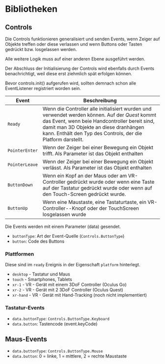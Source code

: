 # Bibliotheken

## Controls

Die Controls funktionieren generalisiert und senden Events, wenn Zeiger
auf Objekte treffen oder diese verlassen und wenn Buttons oder Tasten gedrückt bzw. losgelassen
werden.

Alle weitere Logik muss auf einer anderen Ebene ausgeführt werden.

Der Abschluss der Initialisierung der Controls wird ebenfalls durch Events benachrichtigt, weil diese
erst ziehmlich spät erfolgen können.

Bevor controls.init() aufgerufen wird, sollten demnach schon alle EventListener registriert worden sein.

|Event|Beschreibung|
|---|---|
|`Ready`|Wenn die Controller alle initialisiert wurden und verwendet werden können. Auf der *Quest* kommt das Event, wenn beie Handcontroller bereit sind, damit man 3D Objekte an diese dranhängen kann. Enthält den Typ des Controls, der die Platform darstellt.|
|`PointerEnter`|Wenn der Zeiger bei einer Bewegung ein Objekt trifft. Als Parameter ist das Objekt enthalten|
|`PointerLeave`|Wenn der Zeiger bei einer Bewegung ein Objekt verlässt. Als Parameter ist das Objekt enthalten|
|`ButtonDown`|Wenn ein Kopf an der Maus oder am VR-Controller gedrückt wurde oder wenn eine Taste auf der Tastatur gedrückt wurde oder wenn auf den Touch-Screen gedrückt wurde.|
|`ButtonUp`|Wenn eine Maustaste, eine Tastaturtaste, ein VR-Controller--Knopf oder der TouchScreen losgelassen wurde|

Die Events werden mit einem Parameter (data) gesendet.
- `buttonType`: Art der Event-Quelle (`Controls.ButtonType`)
- `button`: Code des Buttons

### Plattformen

Diese sind im `ready` Ereignis in der Eigenschaft `platform` hinterlegt.

- `desktop` - Tastatur und Maus
- `touch` - Smartphones, Tablets
- `xr-1` - VR - Gerät mit einem 3DoF Controller (Oculus Go)
- `xr-2` - VR - Gerät mit 2 3DoF Controller (Oculus Quest)
- `xr-hand` - VR - Gerät mit Hand-Tracking (noch nicht implementiert)

### Tastatur-Events

- `data.buttonType`: `Controls.ButtonType.Keyboard`
- `data.button`: Tastencode (event.keyCode)

## Maus-Events

- `data.buttonType`: `Controls.ButtonType.Mouse`
- `data.button`: 0 = linke, 1 = mittlere, 2 = rechte Maustaste
